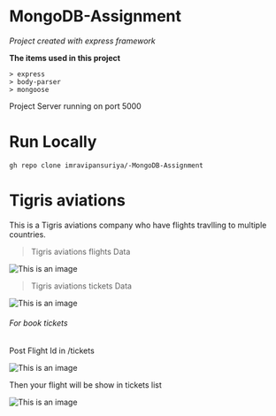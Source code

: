 # MongoDB-Assignment

*Project created with express framework*

**The items used in this project**
```
> express
> body-parser
> mongoose
```
Project Server running on port 5000


 # Run Locally
 ```
 gh repo clone imravipansuriya/-MongoDB-Assignment
 ```
 
 # Tigris aviations
This is a Tigris aviations company who have flights travlling to multiple countries.

>Tigris aviations flights Data

 ![This is an image](https://i.im.ge/2022/07/09/uHH6cG.png)
 
 >Tigris aviations tickets Data
 
 ![This is an image](https://i.im.ge/2022/07/09/uHHRMX.png)
 
 
 ###### For book tickets
 
 Post Flight Id in /tickets
 
 ![This is an image](https://i.im.ge/2022/07/09/uHHzV4.png)
 
 Then your flight will be show in tickets list
 
 ![This is an image](https://i.im.ge/2022/07/09/uHHprC.png)
 
